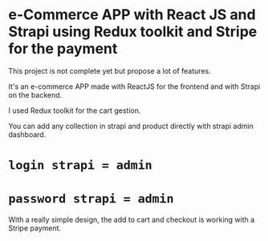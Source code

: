 # e-Commerce APP with React JS and Strapi using Redux toolkit and Stripe for the payment

This project is not complete yet but propose a lot of features.

It's an e-commerce APP made with ReactJS for the frontend and with Strapi on the backend.

I used Redux toolkit for the cart gestion.

You can add any collection in strapi and product directly with strapi admin dashboard.

# `login strapi = admin`
# `password strapi = admin`

With a really simple design, the add to cart and checkout is working with a Stripe payment.
